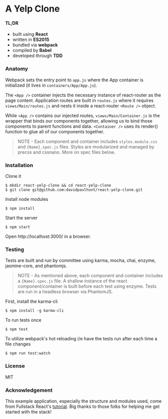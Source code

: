 A Yelp Clone
============

#### TL;DR
- built using **React**
- written in **ES2015**
- bundled via **webpack**
- compiled by **Babel**
- developed through **TDD**

### Anatomy
Webpack sets the entry point to `app.js` where the App container is initialized (it lives in `containers/App/App.js`).

The `<App />` container injects the necessary instance of react-router as the page content. Application routes are built in `routes.js` where it requires `views/Main/routes.js` and nests it inside a react-router `<Route />` object.

While `<App />` contains our injected routes, `views/Main/Container.js` is the wrapper that binds our components together, allowing us to bind those components to parent functions and data. `<Container />` uses its render() function to glue all of our components together.

> NOTE - Each component and container includes `styles.module.css` and `{Name}.spec.js` files. Styles are modularized and managed by precss and cssnano. More on spec files below.

### Installation
Clone it
```
$ mkdir react-yelp-clone && cd react-yelp-clone
$ git clone git@github.com:davidpaulhunt/react-yelp-clone.git
```
Install node modules
```
$ npm install
```
Start the server
```
$ npm start
```
Open http://localhost:3000/ in a browser.

### Testing
Tests are built and run by committee using karma, mocha, chai, enzyme, jasmine-core, and phantomjs.

> NOTE - As mentioned above, each component and container includes a `{Name}.spec.js` file. A shallow instance of the react component/container is built before each test using enzyme. Tests are run in a headless browser via PhantomJS.

First, install the karma-cli
```
$ npm install -g karma-cli
```
To run tests once
```
$ npm test
```
To utilize webpack's hot reloading i/e have the tests run after each time a file changes
```
$ npm run test:watch
```

### License
MIT

### Acknowledgement
This example application, especially the structure and modules used, come from Fullstack React's [tutorial](https://www.fullstackreact.com/articles/react-tutorial-cloning-yelp/). Big thanks to those folks for helping me get started with the stack!
